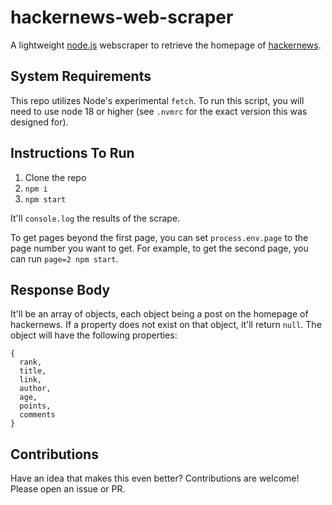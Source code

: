 # hackernews-web-scraper

A lightweight [node.js](https://nodejs.org/en/) webscraper to retrieve the homepage of [hackernews](https://news.ycombinator.com/).

## System Requirements

This repo utilizes Node's experimental `fetch`. To run this script, you will need to use node 18 or higher (see `.nvmrc` for the exact version this was designed for).

## Instructions To Run

1. Clone the repo
2. `npm i`
3. `npm start`

It'll `console.log` the results of the scrape.

To get pages beyond the first page, you can set `process.env.page` to the page number you want to get. For example, to get the second page, you can run `page=2 npm start`.

## Response Body

It'll be an array of objects, each object being a post on the homepage of hackernews. If a property does not exist on that object, it'll return `null`. The object will have the following properties:

```
{
  rank,
  title,
  link,
  author,
  age,
  points,
  comments
}
```

## Contributions

Have an idea that makes this even better? Contributions are welcome! Please open an issue or PR.
